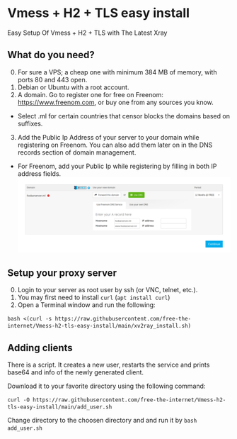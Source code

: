 # Vmess + H2 + TLS easy install
Easy Setup Of Vmess + H2 + TLS with The Latest Xray

## What do you need?
0. For sure a VPS; a cheap one with minimum 384 MB of memory, with ports 80 and 443 open.
1. Debian or Ubuntu with a root account.
2. A domain. Go to register one for free on Freenom: https://www.freenom.com, or buy one from any sources you know.
* Select .ml for certain countries that censor blocks the domains based on suffixes.
3. Add the Public Ip Address of your server to your domain while registering on Freenom. You can also add them later on in the DNS records section of domain management.
* For Freenom, add your Public Ip while registering by filling in both IP address fields.
![](1.png)

## Setup your proxy server
0. Login to your server as root user by ssh (or VNC, telnet, etc.).
1. You may first need to install `curl` (`apt install curl`)
2. Open a Terminal window and run the following:
```
bash <(curl -s https://raw.githubusercontent.com/free-the-internet/Vmess-h2-tls-easy-install/main/xv2ray_install.sh)
```
## Adding clients
There is a script. It creates a new user, restarts the service and prints base64 and info of the newly generated client.

Download it to your favorite directory using the following command:
```
curl -O https://raw.githubusercontent.com/free-the-internet/Vmess-h2-tls-easy-install/main/add_user.sh
```
Change directory to the choosen directory and and run it by `bash add_user.sh`
